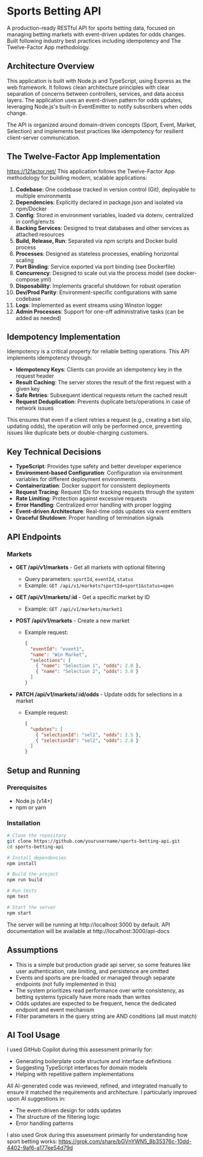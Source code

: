 # Sports Betting API

A production-ready RESTful API for sports betting data, focused on managing betting markets with event-driven updates for odds changes. Built following industry best practices including idempotency and The Twelve-Factor App methodology.

## Architecture Overview

This application is built with Node.js and TypeScript, using Express as the web framework. It follows clean architecture principles with clear separation of concerns between controllers, services, and data access layers. The application uses an event-driven pattern for odds updates, leveraging Node.js's built-in EventEmitter to notify subscribers when odds change.

The API is organized around domain-driven concepts (Sport, Event, Market, Selection) and implements best practices like idempotency for resilient client-server communication.

## The Twelve-Factor App Implementation
https://12factor.net/
This application follows the Twelve-Factor App methodology for building modern, scalable applications:

1. **Codebase**: One codebase tracked in version control (Git), deployable to multiple environments
2. **Dependencies**: Explicitly declared in package.json and isolated via npm/Docker
3. **Config**: Stored in environment variables, loaded via dotenv, centralized in config/env.ts
4. **Backing Services**: Designed to treat databases and other services as attached resources
5. **Build, Release, Run**: Separated via npm scripts and Docker build process
6. **Processes**: Designed as stateless processes, enabling horizontal scaling
7. **Port Binding**: Service exported via port binding (see Dockerfile)
8. **Concurrency**: Designed to scale out via the process model (see docker-compose.yml)
9. **Disposability**: Implements graceful shutdown for robust operation
10. **Dev/Prod Parity**: Environment-specific configurations with same codebase
11. **Logs**: Implemented as event streams using Winston logger
12. **Admin Processes**: Support for one-off administrative tasks (can be added as needed)

## Idempotency Implementation

Idempotency is a critical property for reliable betting operations. This API implements idempotency through:

- **Idempotency Keys**: Clients can provide an idempotency key in the request header
- **Result Caching**: The server stores the result of the first request with a given key
- **Safe Retries**: Subsequent identical requests return the cached result
- **Request Deduplication**: Prevents duplicate bets/operations in case of network issues

This ensures that even if a client retries a request (e.g., creating a bet slip, updating odds), the operation will only be performed once, preventing issues like duplicate bets or double-charging customers.

## Key Technical Decisions

- **TypeScript**: Provides type safety and better developer experience
- **Environment-based Configuration**: Configuration via environment variables for different deployment environments
- **Containerization**: Docker support for consistent deployments
- **Request Tracing**: Request IDs for tracking requests through the system
- **Rate Limiting**: Protection against excessive requests
- **Error Handling**: Centralized error handling with proper logging
- **Event-driven Architecture**: Real-time odds updates via event emitters
- **Graceful Shutdown**: Proper handling of termination signals

## API Endpoints

### Markets

- **GET /api/v1/markets** - Get all markets with optional filtering
  - Query parameters: `sportId`, `eventId`, `status`
  - Example: `GET /api/v1/markets?sportId=sport1&status=open`

- **GET /api/v1/markets/:id** - Get a specific market by ID
  - Example: `GET /api/v1/markets/market1`

- **POST /api/v1/markets** - Create a new market
  - Example request:
    ```json
    {
      "eventId": "event1",
      "name": "Win Market",
      "selections": [
        { "name": "Selection 1", "odds": 2.0 },
        { "name": "Selection 2", "odds": 3.0 }
      ]
    }
    ```

- **PATCH /api/v1/markets/:id/odds** - Update odds for selections in a market
  - Example request:
    ```json
    {
      "updates": [
        { "selectionId": "sel1", "odds": 2.5 },
        { "selectionId": "sel2", "odds": 2.8 }
      ]
    }
    ```

## Setup and Running

### Prerequisites

- Node.js (v14+)
- npm or yarn

### Installation

```bash
# Clone the repository
git clone https://github.com/yourusername/sports-betting-api.git
cd sports-betting-api

# Install dependencies
npm install

# Build the project
npm run build

# Run tests
npm test

# Start the server
npm start
```

The server will be running at http://localhost:3000 by default.
API documentation will be available at http://localhost:3000/api-docs

## Assumptions

- This is a simple but production grade api server, so some features like user authentication, rate limiting, and persistence are omitted
- Events and sports are pre-loaded or managed through separate endpoints (not fully implemented in this)
- The system prioritizes read performance over write consistency, as betting systems typically have more reads than writes
- Odds updates are expected to be frequent, hence the dedicated endpoint and event mechanism
- Filter parameters in the query string are AND conditions (all must match)

## AI Tool Usage

I used GitHub Copilot during this assessment primarily for:

- Generating boilerplate code structure and interface definitions
- Suggesting TypeScript interfaces for domain models
- Helping with repetitive pattern implementations

All AI-generated code was reviewed, refined, and integrated manually to ensure it matched the requirements and architecture. I particularly improved upon AI suggestions in:

- The event-driven design for odds updates
- The structure of the filtering logic
- Error handling patterns

I also used Grok during this assessment primarily for understanding how sport betting works: https://grok.com/share/bGVnYWN5_8b35376c-10dd-4402-9af6-a177ee54d79d



